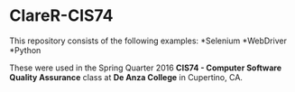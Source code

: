 # ClareR-CIS74
This repository consists of the following examples:
*Selenium
*WebDriver
*Python 

These were used in the Spring Quarter 2016 **CIS74 - Computer Software Quality Assurance** class at __De Anza College__ in Cupertino, CA.
